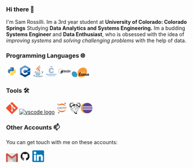 ### Hi there 👋

I'm Sam Rossilli. Im a 3rd year student at **University of Colorado: Colorado Springs** Studying **Data Analytics and Systems Engineering.** 
Im a budding **Systems Engineer** and **Data Enthusiast**, who is obsessed with the idea of *improving systems* and *solving challenging problems* with the help of data. 

### Programming Languages 🌐

[<img src="https://raw.githubusercontent.com/github/explore/80688e429a7d4ef2fca1e82350fe8e3517d3494d/topics/python/python.png" alt="python logo" width="32">](https://www.python.org/) [<img src="https://raw.githubusercontent.com/github/explore/80688e429a7d4ef2fca1e82350fe8e3517d3494d/topics/cpp/cpp.png" alt="cpp logo" width="32">](https://isocpp.org/) [<img src="https://raw.githubusercontent.com/github/explore/80688e429a7d4ef2fca1e82350fe8e3517d3494d/topics/java/java.png" alt="java logo" width="32">](https://www.java.com/) [<img src="https://raw.githubusercontent.com/github/explore/80688e429a7d4ef2fca1e82350fe8e3517d3494d/topics/c/c.png" alt="c logo" width="32">](http://www.open-std.org/jtc1/sc22/wg14/) [<img src="https://raw.githubusercontent.com/github/explore/80688e429a7d4ef2fca1e82350fe8e3517d3494d/topics/bash/bash.png" alt="bash logo" width="32">](https://www.gnu.org/software/bash/)
[<img src="https://raw.githubusercontent.com/Sarossilli/Sarossilli/master/img/scikit.png" alt="scikit logo" width="48">](https://www.scikit-learn.org) 

### Tools 🛠️

 [<img src="https://raw.githubusercontent.com/Sarossilli/Sarossilli/master/img/git.png" alt="git logo" width="32">](https://git-scm.com/) [<img src="https://raw.githubusercontent.com/Delta456/Delta456/master/img/vscode.png" alt="vscode logo" width="32">](https://code.visualstudio.com/) [<img src="https://raw.githubusercontent.com/Sarossilli/Sarossilli/master/img/jupyter_notebook.png" alt="jupyter notebook logo" width="32">](https://jupyter.org/) [<img src="https://raw.githubusercontent.com/Sarossilli/Sarossilli/master/img/gnu_make.png" alt="gnu make logo" width="32">](https://www.gnu.org/software/make/manual/)[<img src="https://raw.githubusercontent.com/Sarossilli/Sarossilli/master/img/eclipse.png" alt="eclipse logo" width="32">](https://www.eclipse.org/)

### Other Accounts 📫
You can get touch with me on these accounts:

 [<img src="https://raw.githubusercontent.com/Sarossilli/Sarossilli/master/img/gmail.png" alt="email logo" width="32">](mailto:sarossilli@gmail.com) [<img src="https://raw.githubusercontent.com/Sarossilli/Sarossilli/master/img/github.png" alt="github logo" width="32">](https://github.com/sarossilli) [<img src="https://raw.githubusercontent.com/Sarossilli/Sarossilli/master/img/linkedin.png" alt="linkedin logo" width="32">](https://www.linkedin.com/in/sarossilli/)
